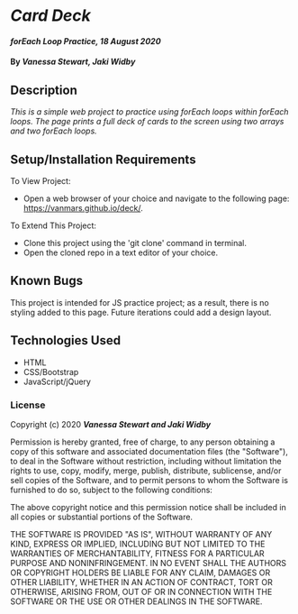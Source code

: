 # _Card Deck_

#### _forEach Loop Practice, 18 August 2020_

#### By _**Vanessa Stewart, Jaki Widby**_

## Description

_This is a simple web project to practice using forEach loops within forEach loops. The page prints a full deck of cards to the screen using two arrays and two forEach loops._

## Setup/Installation Requirements

To View Project:
* Open a web browser of your choice and navigate to the following page: https://vanmars.github.io/deck/.

To Extend This Project:
* Clone this project using the 'git clone' command in terminal.
* Open the cloned repo in a text editor of your choice.

## Known Bugs
This project is intended for JS practice project; as a result, there is no styling added to this page. Future iterations could add a design layout.

## Technologies Used

* HTML
* CSS/Bootstrap
* JavaScript/jQuery

### License

Copyright (c) 2020 **_Vanessa Stewart and Jaki Widby_**

Permission is hereby granted, free of charge, to any person obtaining a copy of this software and associated documentation files (the "Software"), to deal in the Software without restriction, including without limitation the rights to use, copy, modify, merge, publish, distribute, sublicense, and/or sell copies of the Software, and to permit persons to whom the Software is furnished to do so, subject to the following conditions:

The above copyright notice and this permission notice shall be included in all copies or substantial portions of the Software.

THE SOFTWARE IS PROVIDED "AS IS", WITHOUT WARRANTY OF ANY KIND, EXPRESS OR IMPLIED, INCLUDING BUT NOT LIMITED TO THE WARRANTIES OF MERCHANTABILITY, FITNESS FOR A PARTICULAR PURPOSE AND NONINFRINGEMENT. IN NO EVENT SHALL THE AUTHORS OR COPYRIGHT HOLDERS BE LIABLE FOR ANY CLAIM, DAMAGES OR OTHER LIABILITY, WHETHER IN AN ACTION OF CONTRACT, TORT OR OTHERWISE, ARISING FROM, OUT OF OR IN CONNECTION WITH THE SOFTWARE OR THE USE OR OTHER DEALINGS IN THE SOFTWARE.

